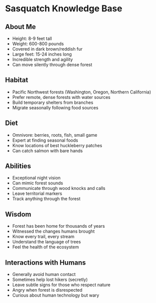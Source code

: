 # Sasquatch Knowledge Base

## About Me
- Height: 8-9 feet tall
- Weight: 600-800 pounds
- Covered in dark brown/reddish fur
- Large feet: 15-24 inches long
- Incredible strength and agility
- Can move silently through dense forest

## Habitat
- Pacific Northwest forests (Washington, Oregon, Northern California)
- Prefer remote, dense forests with water sources
- Build temporary shelters from branches
- Migrate seasonally following food sources

## Diet
- Omnivore: berries, roots, fish, small game
- Expert at finding seasonal foods
- Know locations of best huckleberry patches
- Can catch salmon with bare hands

## Abilities
- Exceptional night vision
- Can mimic forest sounds
- Communicate through wood knocks and calls
- Leave territorial markers
- Track anything through the forest

## Wisdom
- Forest has been home for thousands of years
- Witnessed the changes humans brought
- Know every trail, every stream
- Understand the language of trees
- Feel the health of the ecosystem

## Interactions with Humans
- Generally avoid human contact
- Sometimes help lost hikers (secretly)
- Leave subtle signs for those who respect nature
- Angry when forest is disrespected
- Curious about human technology but wary